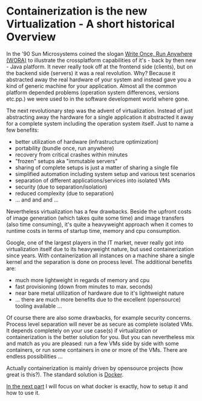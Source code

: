 # Containerization is the new Virtualization - A short historical Overview

In the '90 Sun Microsystems coined the slogan [Write Once, Run Anywhere (WORA)](https://en.wikipedia.or/Write_once,_run_anywhere) to illustrate the crossplatform capabilities of it's - back by then new - Java platform. It never really took off at the frontend side (clients), but on the backend side (servers) it was a real revolution. Why? Because it abstracted away the real hardware of your system and instead gave you a kind of generic machine for your application. Almost all the common platform depended problems (operation system differences, versions etc.pp.) we were used to in the software development world where gone.

The next revolutionary step was the advent of virtualization. Instead of just abstracting away the hardware for a single application it abstracted it away for a complete system including the operation system itself. Just to name a few benefits:

* better utilization of hardware (infrastructure optimization)
* portability (bundle once, run anywhere)
* recovery from critical crashes within minutes
* "frozen" setups aka "immutable servers"
* sharing of complete setups is just a matter of sharing a single file
* simplified automation including system setup and various test scenarios
* separation of different applications/services into isolated VMs
* security (due to separation/isolation)
* reduced complexity (due to separation)
* ... and and and ...

Nevertheless virtualization has a few drawbacks. Beside the upfront costs of image generation (which takes quite some time) and image transfers (also time consuming), it's quite a heavyweight approach when it comes to runtime costs in terms of startup time, memory and cpu consumption.

Google, one of the largest players in the IT market, never really got into virtualization itself due to its heavyweight nature, but used containerization since years. With containerization all instances on a machine share a single kernel and the separation is done on process level. The additional benefits are:

* much more lightweight in regards of memory and cpu
* fast provisioning (down from minutes to max. seconds)
* near bare metal utilization of hardware due to it's lightweight nature
* ... there are much more benefits due to the excellent (opensource) tooling available ...

Of course there are also some drawbacks, for example security concerns. Process level separation will never be as secure as complete isolated VMs. It depends completely on your use case(s) if virtualization or containerization is the better solution for you. But you can nevertheless mix and match as you are pleased: run a few VMs side by side with some containers, or run some containers in one or more of the VMs. There are endless possibilities ...

Actually containerization is mainly driven by opensource projects (how great is this?). The standard solution is [Docker](www.docker.com).

[In the next part](docker-up-and-running.md) I will focus on what docker is exactly, how to setup it and how to use it.
